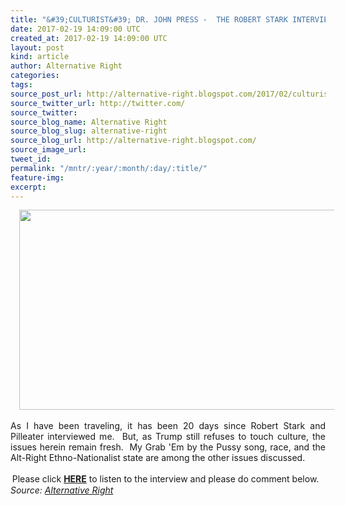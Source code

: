 ```yaml
---
title: "&#39;CULTURIST&#39; DR. JOHN PRESS -  THE ROBERT STARK INTERVIEW"
date: 2017-02-19 14:09:00 UTC
created_at: 2017-02-19 14:09:00 UTC
layout: post
kind: article
author: Alternative Right
categories: 
tags: 
source_post_url: http://alternative-right.blogspot.com/2017/02/culturist-dr-john-press-robert-stark.html
source_twitter_url: http://twitter.com/
source_twitter: 
source_blog_name: Alternative Right
source_blog_slug: alternative-right
source_blog_url: http://alternative-right.blogspot.com/
source_image_url: 
tweet_id: 
permalink: "/mntr/:year/:month/:day/:title/"
feature-img: 
excerpt: 
---
```

<div dir="ltr" style="text-align: left;"><div class="separator" style="clear: both; text-align: center;"><a href="https://4.bp.blogspot.com/-cgEMgwfp8Q4/WKmp8TcybLI/AAAAAAAAAl4/PrKLTdzplYspOcT7gQGDh42-wxxH3poewCLcB/s1600/FINALStarkPress.jpg" style="margin-left: 1em; margin-right: 1em;"><img border="0" height="320" src="https://4.bp.blogspot.com/-cgEMgwfp8Q4/WKmp8TcybLI/AAAAAAAAAl4/PrKLTdzplYspOcT7gQGDh42-wxxH3poewCLcB/s400/FINALStarkPress.jpg" width="550"></a></div><div class="separator" style="clear: both; text-align: left;"><br></div><div class="separator" style="clear: both; text-align: justify;">As I have been traveling, it has been 20 days since Robert Stark and Pilleater interviewed me.  But, as Trump still refuses to touch culture, the issues herein remain fresh.  My Grab 'Em by the Pussy song, race, and the Alt-Right Ethno-Nationalist state are among the other issues discussed.</div><div style="text-align: center;"><br>Please click <a href="http://www.starktruthradio.com/?p=3688"><b>HERE</b></a> to listen to the interview and please do comment below.  </div></div><img src="http://feeds.feedburner.com/~r/blogspot/SBfLZ/~4/JBN-ms4fAG8" height="1" width="1" alt=""><div class="">
    <i>Source: <a href="http://alternative-right.blogspot.com/">Alternative Right</a></i>
</div>
